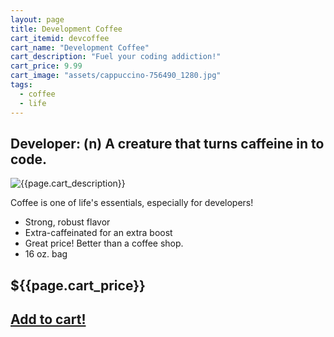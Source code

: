 ```yaml
---
layout: page
title: Development Coffee
cart_itemid: devcoffee
cart_name: "Development Coffee"
cart_description: "Fuel your coding addiction!"
cart_price: 9.99
cart_image: "assets/cappuccino-756490_1280.jpg"
tags: 
  - coffee
  - life
---
```

## Developer: (n) A creature that turns caffeine in to code.

![{{page.cart_description}}]({{page.cart_image}})

Coffee is one of life's essentials, especially for developers!

* Strong, robust flavor
* Extra-caffeinated for an extra boost
* Great price! Better than a coffee shop.
* 16 oz. bag

## ${{page.cart_price}}

## [Add to cart!](/cart#{{page.cart_itemid}})